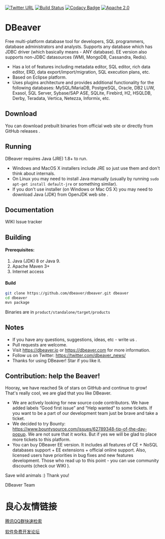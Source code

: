 [![Twitter URL](https://img.shields.io/twitter/url/https/twitter.com/dbeaver_news.svg?style=social&label=Follow%20%40dbeaver_news)](https://twitter.com/dbeaver_news)
[![Build Status](https://travis-ci.org/dbeaver/dbeaver.svg?branch=devel)](https://travis-ci.org/dbeaver/dbeaver)
[![Codacy Badge](https://api.codacy.com/project/badge/Grade/93fcfdba7805406298b2e60c9d56f50e)](https://www.codacy.com/app/serge/dbeaver?utm_source=github.com&amp;utm_medium=referral&amp;utm_content=dbeaver/dbeaver&amp;utm_campaign=Badge_Grade)
[![Apache 2.0](https://img.shields.io/github/license/cronn-de/jira-sync.svg)](http://www.apache.org/licenses/LICENSE-2.0)
 

 

# DBeaver

Free multi-platform database tool for developers, SQL programmers, database administrators and analysts. 
Supports any database which has JDBC driver (which basically means - ANY database). EE version also supports non-JDBC datasources (WMI, MongoDB, Cassandra, Redis).

* Has a lot of  features  including metadata editor, SQL editor, rich data editor, ERD, data export/import/migration, SQL execution plans, etc.
* Based on  Eclipse  platform.
* Uses plugins architecture and provides additional functionality for the following databases: MySQL/MariaDB, PostgreSQL, Oracle, DB2 LUW, Exasol, SQL Server, Sybase/SAP ASE, SQLite, Firebird, H2, HSQLDB, Derby, Teradata, Vertica, Netezza, Informix, etc.

   
   
   
   

## Download

You can download prebuilt binaries from  official web site  or directly from  GitHub releases .

## Running

DBeaver requires Java (JRE) 1.8+ to run.

*  Windows  and  MacOS X  installers include JRE so just use them and don't think about internals.
* On  Linux  you may need to install Java manually (usually by running `sudo apt-get install default-jre` or something similar).
* If you don't use installer (on Windows or Mac OS X) you may need to download Java (JDK) from  OpenJDK web site .

## Documentation

 WIKI 
 Issue tracker 

## Building

#### Prerequisites:

 1. Java (JDK) 8 or Java 9.
 2. Apache Maven 3+
 3. Internet access

#### Build

```sh
git clone https://github.com/dbeaver/dbeaver.git dbeaver
cd dbeaver
mvn package
```
Binaries are in `product/standalone/target/products`

## Notes

- If you have any questions, suggestions, ideas, etc -  write us .
- Pull requests are welcome.
- Visit https://dbeaver.io or https://dbeaver.com for more information.
- Follow us on Twitter: https://twitter.com/dbeaver_news/
- Thanks for using DBeaver! Star if you like it.

## Contribution: help the Beaver!

Hooray, we have reached 5k of stars on GitHub and continue to grow!
That's really cool, we are glad that you like DBeaver.

- We are actively looking for new source code contributors. We have added labels “Good first issue” and “Help wanted” to some tickets. If you want to be a part of our development team just be brave and take a ticket.
- We decided to try Bounty: https://www.bountysource.com/issues/62789348-tip-of-the-day-popup. We are not sure that it works. But if yes we will be glad to place more tickets to this platform.
- You can buy  DBeaver EE  version. It includes all features of CE + NoSQL databases support + EE extensions + official online support. Also, licensed users have priorities in bug fixes and new features development.
Those who read up to this point - you can use community discounts (check our  WIKI ).

Save wild animals :) Thank you!  

DBeaver Team



 # 良心友情链接

[腾讯QQ群快速检索](http://u.720life.cn/s/8cf73f7c)

[软件免费开发论坛](http://u.720life.cn/s/bbb01dc0)